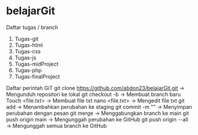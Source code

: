 # belajarGit
Daftar tugas / branch
1.	Tugas-git
2.	Tugas-html
3.	Tugas-css
4.	Tugas-js
5.	Tugas-midProject
6.	Tugas-php
7.	Tugas-finalProject

Daftar perintah GiT
git clone https://github.com/abdon23/belajarGit.git → Mengunduh repositori ke lokal
git checkout -b → Membuat branch baru
Touch <file.txt> → Membuat file txt
nano <file.txt> → Mengedit file txt
git add → Menambahkan perubahan ke staging
git commit -m "" → Menyimpan perubahan dengan pesan
git merge → Menggabungkan branch ke main
git push origin main → Mengunggah perubahan ke GitHub
git push origin --all → Mengunggah semua branch ke GitHub
